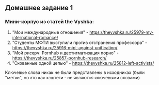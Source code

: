 ## Домашнее задание 1

### Мини-корпус из статей the Vyshka:
1) "Мои международные отношения" - https://thevyshka.ru/25979-my-international-romance/
2) "Студенты МФТИ выступили против отстранения профессора" - https://thevyshka.ru/25916-mipt-against-unification/
3) "Мой рисерч: Pornhub и дестигматизация порно" - https://thevyshka.ru/25857-pornhub-research/
4) "Скованные одной цепью" - https://thevyshka.ru/25812-left-activists/

Ключевые слова никак не были представлены в исходниках (были "метки", но это как хэштеги - не являются ключевыми словами)

